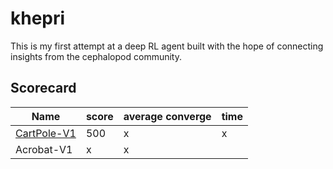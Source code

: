 # khepri

This is my first attempt at a deep RL agent built with the hope of connecting insights from the cephalopod community. 

## Scorecard

| Name  | score | average converge | time |  
|---|---|---|---|
| [CartPole-V1](https://github.com/SioKCronin/khepri/wiki/CartPole)|  500 | x | x | 
| Acrobat-V1 | x | x |

